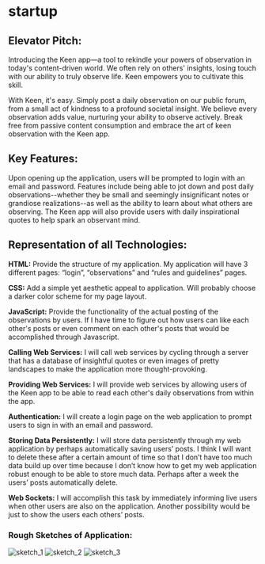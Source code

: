 # startup
## Elevator Pitch:

Introducing the Keen app—a tool to rekindle your powers of observation in today's content-driven world. We often rely on others' insights, losing touch with our ability to truly observe life. Keen empowers you to cultivate this skill.

With Keen, it's easy. Simply post a daily observation on our public forum, from a small act of kindness to a profound societal insight. We believe every observation adds value, nurturing your ability to observe actively. Break free from passive content consumption and embrace the art of keen observation with the Keen app.

## Key Features:

Upon opening up the application, users will be prompted to login with an email and password. Features include being able to jot down and post daily observations--whether they be small and seemingly insignificant notes or grandiose realizations--as well as the ability to learn about what others are observing. The Keen app will also provide users with daily inspirational quotes to help spark an observant mind.

## Representation of all Technologies:

**HTML:**
Provide the structure of my application. My application will have 3 different pages: “login”, “observations” and “rules and guidelines” pages.

**CSS:**
Add a simple yet aesthetic appeal to application. Will probably choose a darker color scheme for my page layout.

**JavaScript:**
Provide the functionality of the actual posting of the observations by users. If I have time to figure out how users can like each other's posts or even comment on each other's posts that would be accomplished through Javascript.

**Calling Web Services:**
I will call web services by cycling through a server that has a database of insightful quotes or even images of pretty landscapes to make the application more thought-provoking.

**Providing Web Services:**
I will provide web services by allowing users of the Keen app to be able to read each other's daily observations from within the app.

**Authentication:**
I will create a login page on the web application to prompt users to sign in with an email and password.

**Storing Data Persistently:**
I will store data persistently through my web application by perhaps automatically saving users’ posts. I think I will want to delete these after a certain amount of time so that I don’t have too much data build up over time because I don’t know how to get my web application robust enough to be able to store much data. Perhaps after a week the users’ posts automatically delete.

**Web Sockets:**
I will accomplish this task by immediately informing live users when other users are also on the application. Another possibility would be just to show the users each others’ posts.

### Rough Sketches of Application:
![sketch_1](https://github.com/lathamlj/startup/assets/128086899/dcd89de4-3f3e-4bbe-b824-4e808e00ceef)
![sketch_2](https://github.com/lathamlj/startup/assets/128086899/ece85f94-7266-4c92-824e-d00e05152204)
![sketch_3](https://github.com/lathamlj/startup/assets/128086899/93579cf7-6448-49ce-ac47-b6bc4cc2ebb3)
